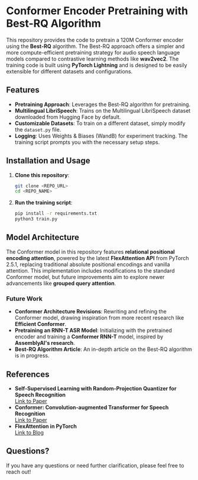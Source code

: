 # Conformer Encoder Pretraining with Best-RQ Algorithm

This repository provides the code to pretrain a 120M Conformer encoder using the **Best-RQ** algorithm. The Best-RQ approach offers a simpler and more compute-efficient pretraining strategy for audio speech language models compared to contrastive learning methods like **wav2vec2**. The training code is built using **PyTorch Lightning** and is designed to be easily extensible for different datasets and configurations.

## Features
- **Pretraining Approach**: Leverages the Best-RQ algorithm for pretraining.
- **Multilingual LibriSpeech**: Trains on the Multilingual LibriSpeech dataset downloaded from Hugging Face by default.
- **Customizable Datasets**: To train on a different dataset, simply modify the `dataset.py` file.
- **Logging**: Uses Weights & Biases (WandB) for experiment tracking. The training script prompts you with the necessary setup steps.

## Installation and Usage

1. **Clone this repository**:
   ```bash
   git clone <REPO_URL>
   cd <REPO_NAME>
2. **Run the training script**:
    ```bash
    pip install -r requirements.txt
    python3 train.py

## Model Architecture

The Conformer model in this repository features **relational positional encoding attention**, powered by the latest **FlexAttention API** from PyTorch 2.5.1, replacing traditional absolute positional encodings and vanilla attention. This implementation includes modifications to the standard Conformer model, but future improvements aim to explore newer advancements like **grouped query attention**.

### Future Work

- **Conformer Architecture Revisions**: Rewriting and refining the Conformer model, drawing inspiration from more recent research like **Efficient Conformer**.
- **Pretraining an RNN-T ASR Model**: Initializing with the pretrained encoder and training a **Conformer RNN-T** model, inspired by **AssemblyAI's research**.
- **Best-RQ Algorithm Article**: An in-depth article on the Best-RQ algorithm is in progress.

## References

- **Self-Supervised Learning with Random-Projection Quantizer for Speech Recognition**  
  [Link to Paper](https://arxiv.org/pdf/2202.01855)
- **Conformer: Convolution-augmented Transformer for Speech Recognition**  
  [Link to Paper](https://arxiv.org/pdf/2005.08100)
- **FlexAttention in PyTorch**  
  [Link to Blog](https://pytorch.org/blog/flexattention/)

## Questions?

If you have any questions or need further clarification, please feel free to reach out!
